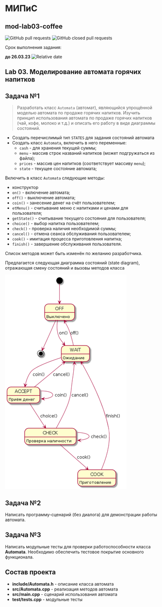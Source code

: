 # МИПиС
## mod-lab03-coffee

![GitHub pull requests](https://img.shields.io/github/issues-pr/UNN-IASR/mod-lab03-coffee)
![GitHub closed pull requests](https://img.shields.io/github/issues-pr-closed/UNN-IASR/mod-lab03-coffee)

Срок выполнения задания:

**до 26.03.23** ![Relative date](https://img.shields.io/date/1679864400)

## Lab 03. Моделирование автомата горячих напитков

## Задача №1

> Разработать класс `Automata` (автомат), являющийся упрощённой моделью автомата по продаже горячих напитков.
Изучить принцип использования автомата по продаже горячих напитков (чай, кофе, молоко и т.д.) и описать его работу в виде диаграммы состояний.

- Создать перечислимый тип `STATES` для задания состояний автомата
- Создать класс `Automata`, включить в него переменные:
  - `cash` - для хранения текущей суммы; 
  - `menu` - массив строк названий напитков (может подгружаться из файла); 
  - `prices` - массив цен напитков (соответствует массиву `menu`); 
  - `state` - текущее состояние автомата;

Включить в класс `Automata` следующие методы:

- конструктор
- `on()` - включение автомата;
- `off()` - выключение автомата;
- `coin()` - занесение денег на счёт пользователем;
- `etMenu()` - считывание меню с напитками и ценами для пользователя;
- `getState()` - считывание текущего состояния для пользователя;
- `choice()` - выбор напитка пользователем;
- `check()` - проверка наличия необходимой суммы;
- `cancel()` - отмена сеанса обслуживания пользователем;
- `cook()` - имитация процесса приготовления напитка;
- `finish()` - завершение обслуживания пользователя.

Список методов может быть изменён по желанию разработчика.

Предлагается следующая диаграмма состояний (state diagram), отражающая смену состояний и вызовы методов класса

<img src="img/automata.png">

## Задача №2

Написать программу-сценарий (без диалога) для демонстрации работы автомата.


## Задача №3

Написать модульные тесты для проверки работоспособности класса **Automata**. Необходимо обеспечить тестовое покрытие основного функционала.

## Состав проекта

- **include/Automata.h** - описание класса автомата
- **src/Automata.cpp** - реализация методов автомата
- **src/main.cpp** - сценарий использования автомата
- **test/tests.cpp** - модульные тесты
